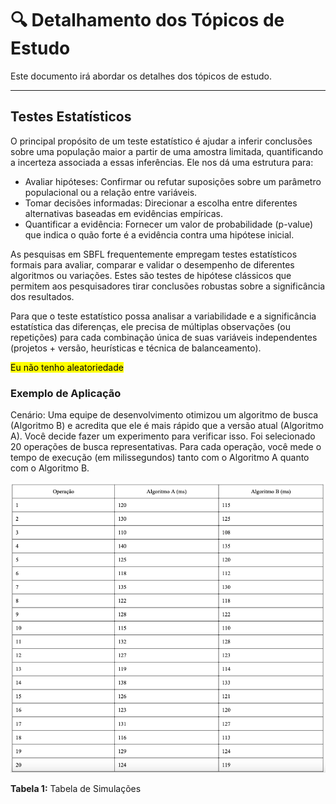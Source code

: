 # 🔍 Detalhamento dos Tópicos de Estudo

Este documento irá abordar os detalhes dos tópicos de estudo.

---

## Testes Estatísticos

O principal propósito de um teste estatístico é ajudar a inferir conclusões sobre uma população maior a partir de uma amostra limitada, quantificando a incerteza associada a essas inferências. Ele nos dá uma estrutura para:

  - Avaliar hipóteses: Confirmar ou refutar suposições sobre um parâmetro populacional ou a relação entre variáveis.
  - Tomar decisões informadas: Direcionar a escolha entre diferentes alternativas baseadas em evidências empíricas.
  - Quantificar a evidência: Fornecer um valor de probabilidade (p-value) que indica o quão forte é a evidência contra uma hipótese inicial.

As pesquisas em SBFL frequentemente empregam testes estatísticos formais para avaliar, comparar e validar o desempenho de diferentes algoritmos ou variações. Estes são testes de hipótese clássicos que permitem aos pesquisadores tirar conclusões robustas sobre a significância dos resultados.

Para que o teste estatístico possa analisar a variabilidade e a significância estatística das diferenças, ele precisa de múltiplas observações (ou repetições) para cada combinação única de suas variáveis independentes (projetos + versão, heurísticas e técnica de balanceamento).

<mark>Eu não tenho aleatoriedade</mark>

### Exemplo de Aplicação

Cenário: Uma equipe de desenvolvimento otimizou um algoritmo de busca (Algoritmo B) e acredita que ele é mais rápido que a versão atual (Algoritmo A). Você decide fazer um experimento para verificar isso. Foi selecionado 20 operações de busca representativas. Para cada operação, você mede o tempo de execução (em milissegundos) tanto com o Algoritmo A quanto com o Algoritmo B.

![Tabela de Simulações](img/Tabela_Simulacoes.png "Tabela de Simulações")

**Tabela 1:** Tabela de Simulações



